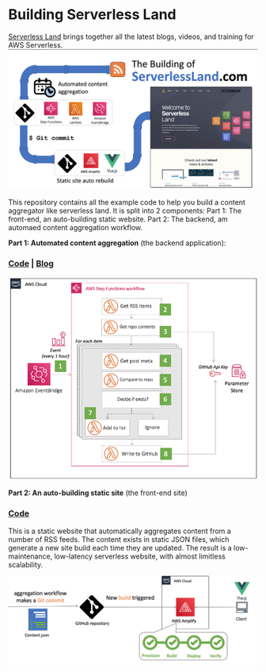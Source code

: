 # Building Serverless Land

[Serverless Land](https://serverlessland.com) brings together all the latest blogs, videos, and training for AWS Serverless. 
![ServelressLand](/resources/slandpipeline.png)


This repository contains all the example code to help you build a content aggregator like serverless land. It is split into 2 components:
Part 1: The front-end, an auto-building static website.
Part 2: The backend, am automaed content aggregation workflow.


**Part 1: Automated content aggregation** (the backend application):
### [Code](/backend) | [Blog](https://aws.amazon.com/blogs/compute/building-serverless-land-part-1-automating-content-aggregation/)



![backend](/resources/backend.png)


**Part 2: An auto-building static site** (the front-end site)
### [Code](/frontend) 


This is a static website that automatically aggregates content from a number of RSS feeds. The content exists in static JSON files, which generate a new site build each time they are updated. The result is a low-maintenance, low-latency serverless website, with almost limitless scalability.

![frontend](/resources/frontend.png)





